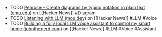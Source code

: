 - TODO [Penrose – Create diagrams by typing notation in plain text (cmu.edu)](https://news.ycombinator.com/item?id=38965636) on [[Hacker News]] #Diagram
- TODO [Listening with LLM (mou.dev)](https://news.ycombinator.com/item?id=38981216) on [[Hacker News]] #LLM #Voice
- TODO [Building a fully local LLM voice assistant to control my smart home (johnthenerd.com)](https://news.ycombinator.com/item?id=38985152) on [[Hacker News]] #LLM #Voice #Assistant
